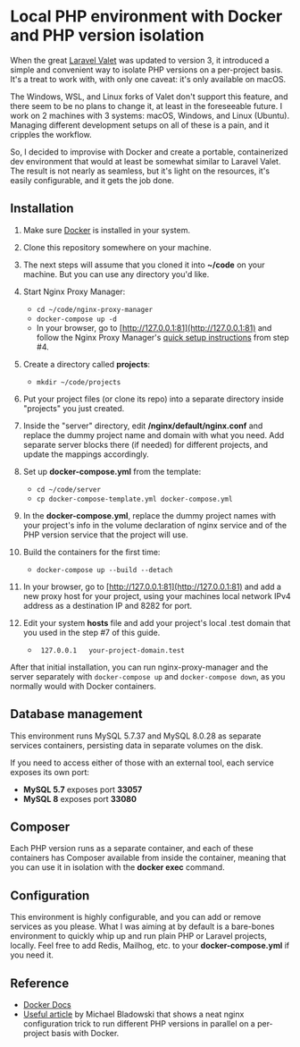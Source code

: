 # Local PHP environment with Docker and PHP version isolation
When the great [Laravel Valet](https://github.com/laravel/valet) was updated to version 3, it introduced a simple and convenient way to isolate PHP versions on a per-project basis. It's a treat to work with, with only one caveat: it's only available on macOS.

The Windows, WSL, and Linux forks of Valet don't support this feature, and there seem to be no plans to change it, at least in the foreseeable future. I work on 2 machines with 3 systems: macOS, Windows, and Linux (Ubuntu). Managing different development setups on all of these is a pain, and it cripples the workflow.

So, I decided to improvise with Docker and create a portable, containerized dev environment that would at least be somewhat similar to Laravel Valet. The result is not nearly as seamless, but it's light on the resources, it's easily configurable, and it gets the job done.

## Installation

1. Make sure [Docker](https://www.docker.com/) is installed in your system.
2. Clone this repository somewhere on your machine.
3. The next steps will assume that you cloned it into **~/code** on your machine. But you can use any directory you'd like.
4. Start Nginx Proxy Manager:
    - ``` cd ~/code/nginx-proxy-manager ```
    - ``` docker-compose up -d ```
    - In your browser, go to [http://127.0.0.1:81](http://127.0.0.1:81) and follow the Nginx Proxy Manager's [quick setup instructions](https://nginxproxymanager.com/guide/#quick-setup) from step #4.
5. Create a directory called **projects**:
    - ``` mkdir ~/code/projects ```
6. Put your project files (or clone its repo) into a separate directory inside "projects" you just created.
7. Inside the "server" directory, edit **/nginx/default/nginx.conf** and replace the dummy project name and domain with what you need. Add separate server blocks there (if needed) for different projects, and update the mappings accordingly.
8. Set up **docker-compose.yml** from the template:
    - ``` cd ~/code/server ```
    - ``` cp docker-compose-template.yml docker-compose.yml ```

9. In the **docker-compose.yml**, replace the dummy project names with your project's info in the volume declaration of nginx service and of the PHP version service that the project will use.
10. Build the containers for the first time:
    - ``` docker-compose up --build --detach ```
11. In your browser, go to [http://127.0.0.1:81](http://127.0.0.1:81) and add a new proxy host for your project, using your machines local network IPv4 address as a destination IP and 8282 for port.
12. Edit your system **hosts** file and add your project's local .test domain that you used in the step #7 of this guide.
    - ``` 127.0.0.1   your-project-domain.test```

After that initial installation, you can run nginx-proxy-manager and the server separately with ``` docker-compose up ``` and ``` docker-compose down ```, as you normally would with Docker containers.

## Database management

This environment runs MySQL 5.7.37 and MySQL 8.0.28 as separate services containers, persisting data in separate volumes on the disk.

If you need to access either of those with an external tool, each service exposes its own port:
- **MySQL 5.7** exposes port **33057**
- **MySQL 8** exposes port **33080**

## Composer

Each PHP version runs as a separate container, and each of these containers has Composer available from inside the container, meaning that you can use it in isolation with the **docker exec** command.

## Configuration

This environment is highly configurable, and you can add or remove services as you please. What I was aiming at by default is a bare-bones environment to quickly whip up and run plain PHP or Laravel projects, locally. Feel free to add Redis, Mailhog, etc. to your **docker-compose.yml** if you need it.

## Reference

- [Docker Docs](https://docs.docker.com/)
- [Useful article](https://betterprogramming.pub/inside-docker-one-nginx-but-different-php-versions-based-on-your-hostname-2d4aca6654bd) by Michael Bladowski that shows a neat nginx configuration trick to run different PHP versions in parallel on a per-project basis with Docker.

